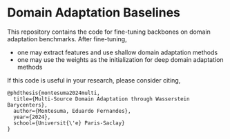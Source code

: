 # Domain Adaptation Baselines

This repository contains the code for fine-tuning backbones on domain adaptation benchmarks. After fine-tuning,

- one may extract features and use shallow domain adaptation methods
- one may use the weights as the initialization for deep domain adaptation methods

If this code is useful in your research, please consider citing,

```
@phdthesis{montesuma2024multi,
  title={Multi-Source Domain Adaptation through Wasserstein Barycenters},
  author={Montesuma, Eduardo Fernandes},
  year={2024},
  school={Universit{\'e} Paris-Saclay}
}
```
